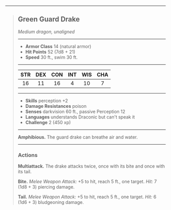 ***
> ## Green Guard Drake
> *Medium dragon, unaligned*
> 
> ***
> 
> - **Armor Class** 14 (natural armor)
> - **Hit Points** 52 (7d8 + 21)
> - **Speed** 30 ft., swim 30 ft.
> 
> ***
> 
> |STR|DEX|CON|INT|WIS|CHA|
> |:---:|:---:|:---:|:---:|:---:|:---:|
> |16|11|16|4|10|7|
> 
> ***
> 
> - **Skills** perception +2
> - **Damage Resistances** poison
> - **Senses** darkvision 60 ft., passive Perception 12
> - **Languages** understands Draconic but can't speak it
> - **Challenge** 2 (450 xp)
> 
> ***
> 
> **Amphibious.** The guard drake can breathe air and water.
> 
> ***
> 
> ### Actions
> **Multiattack.** The drake attacks twice, once with its bite and once with its tail.
> 
> **Bite.** *Melee Weapon Attack:* +5 to hit, reach 5 ft., one target. *Hit:* 7 (1d8 + 3) piercing damage.
> 
> **Tail.** *Melee Weapon Attack:* +5 to hit, reach 5 ft., one target. *Hit:* 6 (1d6 + 3) bludgeoning damage.